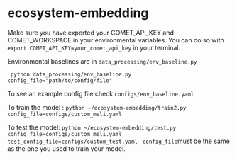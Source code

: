 # ecosystem-embedding

Make sure you have exported your COMET_API_KEY and COMET_WORKSPACE in your environmental variables.
You can do so with `export COMET_API_KEY=your_comet_api_key` in your terminal.  

Environmental baselines are in `data_processing/env_baseline.py`

     python data_processing/env_baseline.py config_file="path/to/config/file"

To see an example config file check `configs/env_baseline.yaml`


To train the model : `python ~/ecosystem-embedding/train2.py config_file=configs/custom_meli.yaml`

To test the model: `python ~/ecosystem-embedding/test.py config_file=configs/custom_meli.yaml test_config_file=configs/custom_test.yaml `
`config_file`must be the same as the one you used to train your model. 